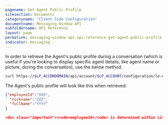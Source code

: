 ```yaml
---
pagename: Get Agent Public Profile
sitesection: Documents
categoryname: "Client Side Configuration"
documentname: Messaging Window API
subfoldername: API Reference
layout: page
permalink: messaging-window-api-api-reference-get-agent-public-profile.html
indicator: messaging
---
```


In order to retrieve the Agent's public profile during a conversation (which is useful if you're looking to display specific agent details, like agent name or picture, during the conversation), use the below method.

```sh
curl https://$LP_ACCDNDOMAIN/api/account/$LP_ACCOUNT/configuration/le-users/users/$LP_AGENT_PID
```

The Agent's public profile will look like this when retrieved:

```JSON
{"employeeId":"XXX",
  "nickname":"ZZZ",
  "fullName":"YYYY"
}

<div class="important"><code>employeeId</code> is determined within LiveEngage. Please note that this is an external facing parameter, retrievable with this API, and thus should not contain any sensitive information</div>
